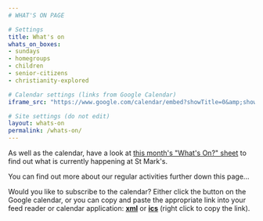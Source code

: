 ```yaml
---
# WHAT'S ON PAGE

# Settings
title: What's on
whats_on_boxes:
- sundays
- homegroups
- children
- senior-citizens
- christianity-explored

# Calendar settings (links from Google Calendar)
iframe_src: "https://www.google.com/calendar/embed?showTitle=0&amp;showPrint=0&amp;showCalendars=0&amp;showTz=0&amp;height=600&amp;wkst=1&amp;bgcolor=%23FFFFFF&amp;src=eova0tobuo97abv48f9vn438k0%40group.calendar.google.com&amp;color=%23B1365F&amp;ctz=Europe%2FLondon"

# Site settings (do not edit)
layout: whats-on
permalink: /whats-on/
---
```

As well as the calendar, have a look at [this month's "What's On?" sheet](https://www.dropbox.com/s/pmm7ub2aqf8bhc5/whats-on.pdf?dl=0) to find out what is currently happening at St Mark's.

You can find out more about our regular activities further down this page...

Would you like to subscribe to the calendar? Either click the button on the Google calendar, or you can copy and paste the appropriate link into your feed reader or calendar application: **[xml]** or **[ics]** (right click to copy the link).

[xml]: http://www.google.com/calendar/feeds/eova0tobuo97abv48f9vn438k0%40group.calendar.google.com/public/basic
[ics]: https://www.google.com/calendar/ical/eova0tobuo97abv48f9vn438k0%40group.calendar.google.com/public/basic.ics

